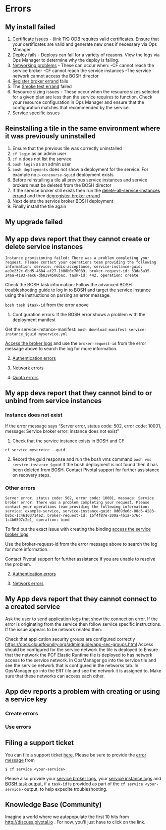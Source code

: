 # Errors
## My install failed
1. [Certificate issues]() - (link TK) ODB requires valid certificates. Ensure that your certificates are valid and generate new ones if necessary via Ops Manager 
2. Deploy fails - Deploys can fail for a variety of reasons. View the logs via Ops Manager to determine why the deploy is failing.
3. [Networking problems](common_problems/#networking) - These can occur when:
-CF cannot reach the service broker
-CF cannot reach the service instances
-The service network cannot access the BOSH director	
4. [Register broker errand](techniques/#register-broker) fails
6. The [Smoke test errand](techniques/#smoke-test) failed
7. Resource sizing issues - These occur when the resource sizes selected for a given plan are less than the service requires to function. Check your resource configuration in Ops Manager and ensure that the configuration matches that recommended by the service.
8. Service specific issues

## Reinstalling a tile in the same environment where it was previously uninstalled
1. Ensure that the previous tile was correctly uninstalled
1. `cf login` as an admin user
1. `cf m` does not list the service
1. `bosh login` as an admin user
1. `bosh deployments` does not show a deployment for the service. For example no `p-concourse-$guid` deployment exists
1. Before reinstalling a tile all previous service instances and service brokers must be deleted from the BOSH director
1. If the service broker still exists then run the [delete-all-service-instances errand]() and then [degregister-broker errand]()
1. Next delete the service broker BOSH deployment
1. Finally install the tile again

## My upgrade failed
## My app devs report that they cannot create or delete service instances
 
```
Instance provisioning failed: There was a problem completing your request. Please contact your operations team providing the following information: service: redis-acceptance, service-instance-guid: ae9e232c-0bd5-4684-af27-1b08b0c70089, broker-request-id: 63da3a35-24aa-4183-aec6-db8294506bac, task-id: 442, operation: create
``` 
Check the BOSH task information:
Follow the advanced BOSH troubleshooting guide to log in to BOSH and target the service instance using the instructions on parsing an error message.

`bosh task $task-id` from the error above

1. Configuration errors: If the BOSH error shows a problem with the deployment manifest

Get the service-instance-manifest:
`bosh download manifest service-instance_$guid myservice.yml`

[Access the broker logs]()  and use the `broker-request-id` from the error message above to search the log for more information.

2. [Authentication errors]()

3. [Network errors]()

4. [Quota errors]() 

## My app devs report that they cannot bind to or unbind from service instances
### Instance does not exist
If the error message says “Server error, status code: 502, error code: 10001, message: Service broker error: instance does not exist”

1. Check that the service instance exists in BOSH and CF
```
cf service myservice --guid
```
2. Record the guid response and run the bosh vms command
```bosh vms service-instance_$guid```
If the bosh deployment is not found then it has been deleted from BOSH. Contact Pivotal support for further assistance on recovery steps.

### Other errors
```
Server error, status code: 502, error code: 10001, message: Service broker error: There was a problem completing your request. Please contact your operations team providing the following information: service: example-service, service-instance-guid: 8d69de6c-88c6-4283-b8bc-1c46103714e2, broker-request-id: 15f4f87e-200a-4b1a-b76c-1c4b6597c2e1, operation: bind
```

To find out the exact issue with creating the binding [access the service broker logs]()

Use the broker-request-id from the error message above to search the log for more information. 

Contact Pivotal support for further assistance if you are unable to resolve the problem.

2. [Authentication errors]()

3. [Network errors]()


## My App devs report that they cannot connect to a created service

Ask the user to send application logs that show the connection error. If the error is originating from the service then follow service specific instructions. If the issue appears to be network related then:

Check that application security groups are configured correctly
https://docs.cloudfoundry.org/adminguide/app-sec-groups.html
Access should be configured for the service network the tile is deployed to
Ensure that the network the PCF Elastic Runtime tile is deployed to has network access to the service network.
In OpsManager go into the service tile and see the service network that is configured in the networks tab.
In OpsManager go into the ERT tile and see the network it is assigned to.
Make sure that these networks can access each other.

## App dev reports a problem with creating or using a service key
### Create errors
### Use errors

## Filing a support ticket

You can file a support ticket [here](https://support.pivotal.io/). Please be sure to provide the [error message](#parsing-a-cf-error-message) from 
```
$ cf service <your-service>
``` 
Please also provide your [service broker logs](techniques/#accessing-broker-logs-and-vms), your [service instance logs](techniques/#accessing-service-instance-logs-and-vms) and [BOSH task output](techniques/#parsing-a-cf-error-message), if a `task-id` is provided as part of the `cf service <your-service>` output, to help expedite troubleshooting.

## Knowledge Base (Community)

Imagine a world where we autopopulate the first 10 hits from http://discuss.pivotal.io . For now, you'll just have to click on the link.